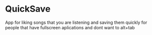 # QuickSave
App for liking songs that you are listening and saving them quickly for people that have fullscreen aplications and dont want to alt+tab
